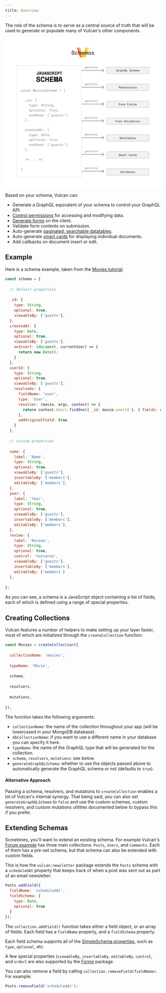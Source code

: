 ```yaml
---
title: Overview
---
```



The role of the schema is to serve as a central source of truth that will be used to generate or populate many of Vulcan's other components. 

![/images/vulcan-schemas.svg](/images/vulcan-schemas.svg)

Based on your schema, Vulcan can: 

- Generate a GraphQL equivalent of your schema to control your GraphQL API. 
- [Control permissions](/groups-permissions.html) for accessing and modifying data.
- [Generate forms](/forms.html) on the client. 
- Validate form contents on submission. 
- Auto-generate [paginated, searchable datatables](/core-components.html#Datatable).
- Auto-generate [smart cards](/core-components.html#Card) for displaying individual documents. 
- Add callbacks on document insert or edit. 

## Example

Here is a schema example, taken from the [Movies tutorial](/example-movies.html):

```js
const schema = {

  // default properties

  _id: {
    type: String,
    optional: true,
    viewableBy: ['guests'],
  },
  createdAt: {
    type: Date,
    optional: true,
    viewableBy: ['guests'],
    onInsert: (document, currentUser) => {
      return new Date();
    }
  },
  userId: {
    type: String,
    optional: true,
    viewableBy: ['guests'],
    resolveAs: {
      fieldName: 'user',
      type: 'User',
      resolver: (movie, args, context) => {
        return context.Users.findOne({ _id: movie.userId }, { fields: context.Users.getViewableFields(context.currentUser, context.Users) });
      },
      addOriginalField: true
    }
  },
  
  // custom properties

  name: {
    label: 'Name',
    type: String,
    optional: true,
    viewableBy: ['guests'],
    insertableBy: ['members'],
    editableBy: ['members'],
  },
  year: {
    label: 'Year',
    type: String,
    optional: true,
    viewableBy: ['guests'],
    insertableBy: ['members'],
    editableBy: ['members'],
  },
  review: {
    label: 'Review',
    type: String,
    optional: true,
    control: 'textarea',
    viewableBy: ['guests'],
    insertableBy: ['members'],
    editableBy: ['members']
  },

};
```

As you can see, a schema is a JavaScript object containing a list of fields, each of which is defined using a range of special properties. 

## Creating Collections

Vulcan features a number of helpers to make setting up your layer faster, most of which are initialized through the `createCollection` function:

```js
const Movies = createCollection({

  collectionName: 'movies',

  typeName: 'Movie',

  schema,
  
  resolvers,

  mutations,

});
```

The function takes the following arguments:

- `collectionName`: the name of the collection throughout your app (will be lowercased in your MongoDB database).
- `dbCollectionName`: if you want to use a different name in your database you can specify it here.
- `typeName`: the name of the GraphQL type that will be generated for the collection.
- `schema`, `resolvers`, `mutations`: see below.
- `generateGraphQLSchema`: whether to use the objects passed above to automatically generate the GraphQL schema or not (defaults to `true`). 

#### Alternative Approach

Passing a schema, resolvers, and mutations to `createCollection` enables a lot of Vulcan's internal synergy. That being said, you can also set `generateGraphQLSchema` to `false` and use the custom schemas, custom resolvers, and custom mutations utilities documented below to bypass this if you prefer. 

## Extending Schemas

Sometimes, you'll want to extend an existing schema. For example Vulcan's [Forum example](/example-forum.html) has three main collections: `Posts`, `Users`, and `Comments`. Each of them has a pre-set schema, but that schema can also be extended with custom fields.

This is how the `vulcan:newsletter` package extends the `Posts` schema with a `scheduledAt` property that keeps track of when a post was sent out as part of an email newsletter:

```js
Posts.addField({
  fieldName: 'scheduledAt',
  fieldSchema: {
    type: Date,
    optional: true
  }
});
```

The `collection.addField()` function takes either a field object, or an array of fields. Each field has a `fieldName` property, and a `fieldSchema` property.

Each field schema supports all of the [SimpleSchema properties](https://github.com/aldeed/meteor-simple-schema#schema-rules), such as `type`, `optional`, etc.

A few special properties (`viewableBy`, `insertableBy`, `editableBy`, `control`, and `order`) are also supported by the [Forms](forms.html) package.

You can also remove a field by calling `collection.removeField(fieldName)`. For example:

```js
Posts.removeField('scheduledAt');
```
